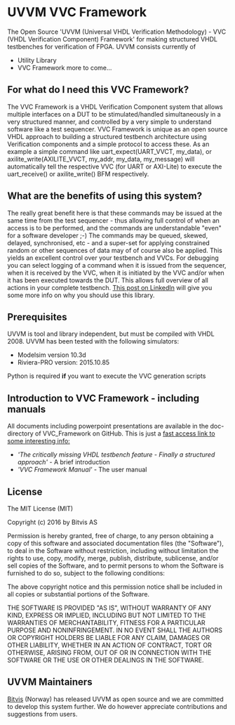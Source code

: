# UVVM VVC Framework
The Open Source 'UVVM (Universal VHDL Verification Methodology) - VVC (VHDL Verification Component) Framework' for making structured VHDL testbenches for verification of FPGA.
UVVM consists currently of 
- Utility Library
- VVC Framework
more to come...

## For what do I need this VVC Framework?
The VVC Framework is a VHDL Verification Component system that allows multiple interfaces on a DUT to be stimulated/handled simultaneously in a very structured manner, and controlled by a very simple to understand software like a test sequencer. 
VVC Framework is unique as an open source VHDL approach to building a structured testbench architecture using Verification components and a simple protocol to access these. As an example a simple command like uart_expect(UART_VVCT, my_data), or axilite_write(AXILITE_VVCT, my_addr, my_data, my_message) will automatically tell the respective VVC (for UART or AXI-Lite) to execute the uart_receive() or axilite_write() BFM respectively. 

## What are the benefits of using this system?
The really great benefit here is that these commands may be issued at the same time from the test sequencer - thus allowing full control of when an access is to be performed, and the commands are understandable "even" for a software developer ;-)   The commands may be queued, skewed, delayed, synchronised, etc - and a super-set for applying constrained random or other sequences of data may of of course also be applied.
This yields an excellent control over your testbench and VVCs.
For debugging you can select logging of a command when it is issued from the sequencer, when it is received by the VVC, when it is initiated by the VVC and/or when it has been executed towards the DUT. This allows full overview of all actions in your complete testbench.
[This post on LinkedIn](https://www.linkedin.com/pulse/free-library-good-testbench-checking-functionality-espen-tallaksen) will give you some more info on why you should use this library.

## Prerequisites
UVVM is tool and library independent, but must be compiled with VHDL 2008.
UVVM has been tested with the following simulators:
- Modelsim version 10.3d
- Riviera-PRO version: 2015.10.85

Python is required **if** you want to execute the VVC generation scripts

## Introduction to VVC Framework - including manuals
All documents including powerpoint presentations are available in the doc-directory of VVC_Framework on GitHub.
This is just a [fast access link to some interesting info:](http://bitvis.no/resources/uvvm-vvc-framework-download/)
- *'The critically missing VHDL testbench feature - Finally a structured approach'* - A brief introduction
- *'VVC Framework Manual'*  - The user manual

## License

The MIT License (MIT) 

Copyright (c) 2016 by Bitvis AS 

Permission is hereby granted, free of charge, to any person obtaining a copy of this software and associated documentation files (the "Software"), to deal in the Software without restriction, including without limitation the rights to use, copy, modify, merge, publish, distribute, sublicense, and/or sell copies of the Software, and to permit persons to whom the Software is furnished to do so, subject to the following conditions: 

The above copyright notice and this permission notice shall be included in all copies or substantial portions of the Software. 

THE SOFTWARE IS PROVIDED "AS IS", WITHOUT WARRANTY OF ANY KIND, EXPRESS OR IMPLIED, INCLUDING BUT NOT LIMITED TO THE WARRANTIES OF MERCHANTABILITY, FITNESS FOR A PARTICULAR PURPOSE AND NONINFRINGEMENT. IN NO EVENT SHALL THE AUTHORS OR COPYRIGHT HOLDERS BE LIABLE FOR ANY CLAIM, DAMAGES OR OTHER LIABILITY, WHETHER IN AN ACTION OF CONTRACT, TORT OR OTHERWISE, ARISING FROM, OUT OF OR IN CONNECTION WITH THE SOFTWARE OR THE USE OR OTHER DEALINGS IN THE SOFTWARE. 

## UVVM Maintainers
[Bitvis](http://bitvis.no) (Norway) has released UVVM as open source and we are committed to develop this system further.
We do however appreciate contributions and suggestions from users.
